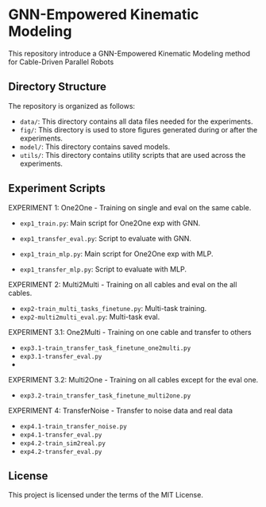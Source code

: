 # GNN-Empowered Kinematic Modeling

This repository introduce a GNN-Empowered Kinematic Modeling method for Cable-Driven Parallel Robots

## Directory Structure

The repository is organized as follows:

- `data/`: This directory contains all data files needed for the experiments.
- `fig/`: This directory is used to store figures generated during or after the experiments.
- `model/`: This directory contains saved models.
- `utils/`: This directory contains utility scripts that are used across the experiments.

## Experiment Scripts

EXPERIMENT 1: One2One - Training on single and eval on the same cable.
- `exp1_train.py`: Main script for One2One exp with GNN.
- `exp1_transfer_eval.py`: Script to evaluate with GNN.

- `exp1_train_mlp.py`: Main script for One2One exp with MLP.
- `exp1_transfer_mlp.py`: Script to evaluate with MLP.

EXPERIMENT 2: Multi2Multi - Training on all cables and eval on the all cables.

- `exp2-train_multi_tasks_finetune.py`: Multi-task training. 
- `exp2-multi2multi_eval.py`: Multi-task eval.

EXPERIMENT 3.1: One2Multi - Training on one cable and transfer to others

- `exp3.1-train_transfer_task_finetune_one2multi.py`
- `exp3.1-transfer_eval.py`
- 
EXPERIMENT 3.2: Multi2One - Training on all cables except for the eval one.

- `exp3.2-train_transfer_task_finetune_multi2one.py`

EXPERIMENT 4: TransferNoise - Transfer to noise data and real data

- `exp4.1-train_transfer_noise.py`
- `exp4.1-transfer_eval.py`
- `exp4.2-train_sim2real.py`
- `exp4.2-transfer_eval.py`

## License

This project is licensed under the terms of the MIT License.
